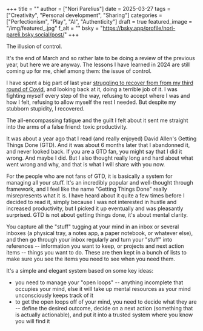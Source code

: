 +++
title = ""
author = ["Nori Parelius"]
date = 2025-03-27
tags = ["Creativity", "Personal development", "Sharing"]
categories = ["Perfectionism", "Play", "AI", "Authenticity"]
draft = true
featured_image = "/img/featured_.jpg"
f_alt = ""
bsky = "https://bsky.app/profile/nori-pareli.bsky.social/post/"
+++

The illusion of control.

It's the end of March and so rather late to be doing a review of the previous year, but here we are anyway. The lessons I have learned in 2024 are still coming up for me, chief among them: the issue of control.

I have spent a big part of last year [struggling to recover from from my third round of Covid](https://noriparelius.com/post/way-out-of-burnout/), and looking back at it, doing a terrible job of it. I was fighting myself every step of the way, refusing to accept where I was and how I felt, refusing to allow myself the rest I needed. But despite my stubborn stupidity, I recovered.

The all-encompassing fatigue and the guilt I felt about it sent me straight into the arms of a false friend: toxic productivity. 

It was about a year ago that I read (and really enjoyed) David Allen's Getting Things Done (GTD). And it was about 6 months later that I abandonned it, and never looked back. If you are a GTD fan, you might say that I did it wrong. And maybe I did. But I also thought really long and hard about what went wrong and why, and that is what I will share with you now. 

For the people who are not fans of GTD, it is basically a system for managing all your stuff. It's an incredibly popular and well-thought through framework, and I feel like the name "Getting Things Done" really misrepresents what it is. I have heard about it quite a few times before I decided to read it, simply because I was not interested in hustle and increased productivity, but I picked it up eventually and was pleasantly surprised. GTD is not about getting things done, it's about mental clarity. 

You capture all the "stuff" tugging at your mind in an inbox or several inboxes (a physical tray, a notes app, a paper notebook, or whatever else), and then go through your inbox regularly and turn your "stuff" into references -- information you want to keep, or projects and next action items -- things you want to do. These are then kept in a bunch of lists to make sure you see the items you need to see when you need them. 

It's a simple and elegant system based on some key ideas: 
* you need to manage your "open loops" -- anything incomplete that occupies your mind, else it will take up mental resources as your mind unconsciously keeps track of it
* to get the open loops off of your mind, you need to decide what they are -- define the desired outcome, decide on a next action (something that is actually actionable), and put it into a trusted system where you know you will find it
